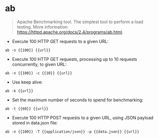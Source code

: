 # ab

> Apache Benchmarking tool. The simplest tool to perform a load testing.
> More information: <https://httpd.apache.org/docs/2.4/programs/ab.html>.

- Execute 100 HTTP GET requests to a given URL:

`ab -n {{100}} {{url}}`

- Execute 100 HTTP GET requests, processing up to 10 requests concurrently, to given URL:

`ab -n {{100}} -c {{10}} {{url}}`

- Use keep alive:

`ab -k {{url}}`

- Set the maximum number of seconds to spend for benchmarking:

`ab -t {{60}} {{url}}`

- Execute 100 HTTP POST requests to a given URL, using JSON payload stored in data.json file:

`ab -n {{100}} -T {{application/json}} -p {{data.json}} {{url}}`
